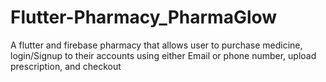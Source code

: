 # Flutter-Pharmacy_PharmaGlow
A flutter and firebase pharmacy that allows user to purchase medicine, login/Signup to their accounts using either Email or phone number, upload prescription, and checkout
